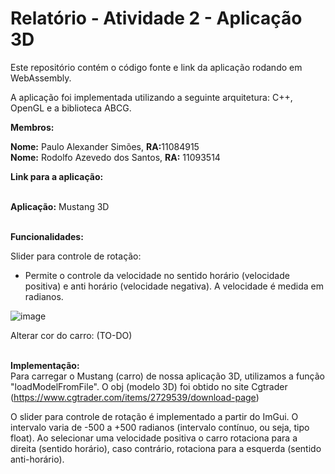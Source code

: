 # Relatório - Atividade 2 - Aplicação 3D #

Este repositório contém o código fonte e link da aplicação rodando em <br>
WebAssembly.

A aplicação foi implementada utilizando a seguinte arquitetura: C++, OpenGL e a biblioteca ABCG. <br>

__Membros:__

__Nome:__ Paulo Alexander Simões, <b>RA:</b>11084915 <br>
__Nome:__ Rodolfo Azevedo dos Santos, <b>RA:</b> 11093514

__Link para a aplicação:__ 

<br>__Aplicação:__ Mustang 3D

<br>__Funcionalidades:__

Slider para controle de rotação:
- Permite o controle da velocidade no sentido horário (velocidade positiva) e anti horário (velocidade negativa). A velocidade é medida em radianos.

![image](https://user-images.githubusercontent.com/30665585/141034382-8a2d9000-5aad-4c27-95c6-23c344e81c35.png)

Alterar cor do carro: (TO-DO)

<br>__Implementação:__<br>
Para carregar o Mustang (carro) de nossa aplicação 3D, utilizamos a função "loadModelFromFile". O obj (modelo 3D) foi obtido no site Cgtrader (https://www.cgtrader.com/items/2729539/download-page)

O slider para controle de rotação é implementado a partir do ImGui. O intervalo varia de -500 a +500 radianos (intervalo contínuo, ou seja, tipo float). Ao selecionar uma velocidade positiva o carro rotaciona para a direita (sentido horário), caso contrário, rotaciona para a esquerda (sentido anti-horário). 

